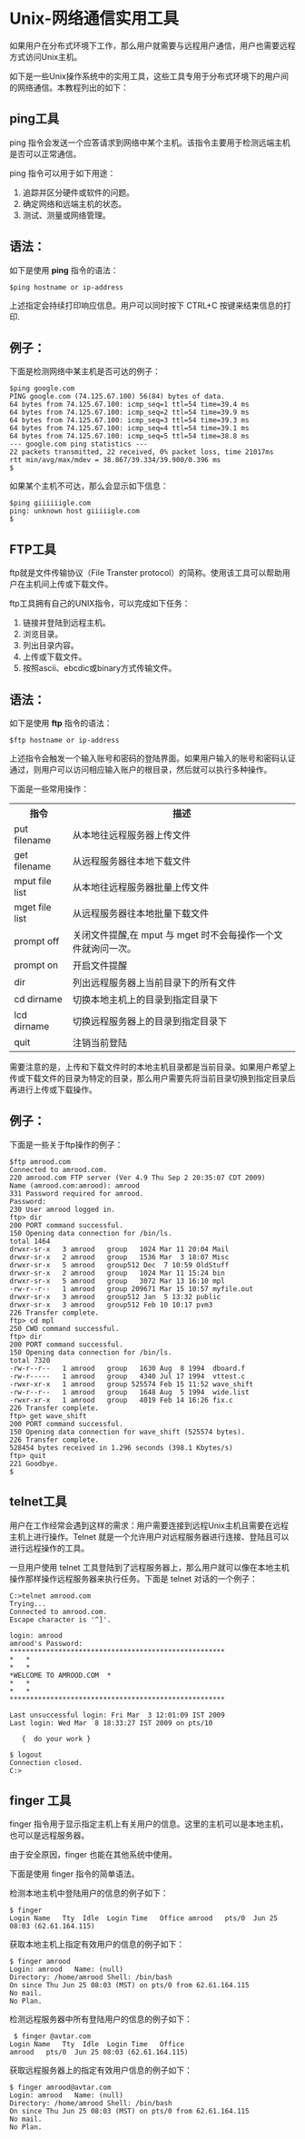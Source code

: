 # Unix-网络通信实用工具 #

如果用户在分布式环境下工作，那么用户就需要与远程用户通信，用户也需要远程方式访问Unix主机。   

如下是一些Unix操作系统中的实用工具，这些工具专用于分布式环境下的用户间的网络通信。本教程列出的如下：

## ping工具 ##

ping 指令会发送一个应答请求到网络中某个主机。该指令主要用于检测远端主机是否可以正常通信。  

ping 指令可以用于如下用途：   

1. 追踪并区分硬件或软件的问题。
1. 确定网络和远端主机的状态。
1. 测试、测量或网络管理。   

## 语法： ##

如下是使用 **ping** 指令的语法：   

    $ping hostname or ip-address


上述指定会持续打印响应信息。用户可以同时按下 CTRL+C 按键来结束信息的打印.

## 例子： ##

下面是检测网络中某主机是否可达的例子：

    $ping google.com
    PING google.com (74.125.67.100) 56(84) bytes of data.
    64 bytes from 74.125.67.100: icmp_seq=1 ttl=54 time=39.4 ms
    64 bytes from 74.125.67.100: icmp_seq=2 ttl=54 time=39.9 ms
    64 bytes from 74.125.67.100: icmp_seq=3 ttl=54 time=39.3 ms
    64 bytes from 74.125.67.100: icmp_seq=4 ttl=54 time=39.1 ms
    64 bytes from 74.125.67.100: icmp_seq=5 ttl=54 time=38.8 ms
    --- google.com ping statistics ---
    22 packets transmitted, 22 received, 0% packet loss, time 21017ms
    rtt min/avg/max/mdev = 38.867/39.334/39.900/0.396 ms
    $  


如果某个主机不可达，那么会显示如下信息：   

    $ping giiiiiigle.com
    ping: unknown host giiiiigle.com
    $  

## FTP工具 ##

ftp就是文件传输协议（File Transter protocol）的简称。使用该工具可以帮助用户在主机间上传或下载文件。

ftp工具拥有自己的UNIX指令，可以完成如下任务：

1. 链接并登陆到远程主机。
1. 浏览目录。
1. 列出目录内容。
1. 上传或下载文件。
1. 按照ascii、ebcdic或binary方式传输文件。

## 语法： ##

如下是使用 **ftp** 指令的语法：

    $ftp hostname or ip-address


上述指令会触发一个输入账号和密码的登陆界面。如果用户输入的账号和密码认证通过，则用户可以访问相应输入账户的根目录，然后就可以执行多种操作。

下面是一些常用操作：

<table>
<tbody>
<tr>
<th>指令</th>
<th>描述</th>

</tr>
<tr>
<td>put filename</td> <td> 从本地往远程服务器上传文件</td> 
</tr>

</tr>
<tr>
<td>get filename</td> <td>从远程服务器往本地下载文件</td> 
</tr>

</tr>
<tr>
<td>mput file list</td> <td>从本地往远程服务器批量上传文件</td> 
</tr>

</tr>
<tr>
<td>mget file list</td> <td>从远程服务器往本地批量下载文件</td> 
</tr>

</tr>
<tr>
<td>prompt off</td> <td>关闭文件提醒,在 mput 与 mget 时不会每操作一个文件就询问一次。</td> 
</tr>

</tr>
<tr>
<td>prompt on</td> <td>开启文件提醒</td> 
</tr>

</tr>
<tr>
<td>dir</td> <td>列出远程服务器上当前目录下的所有文件</td> 
</tr>


</tr>
<tr>
<td>cd dirname</td> <td>切换本地主机上的目录到指定目录下</td> 
</tr>

</tr>
<tr>
<td>lcd dirname</td> <td>切换远程服务器上的目录到指定目录下</td> 
</tr>

</tr>
<tr>
<td>quit</td> <td>注销当前登陆</td> 
</tr>

</tbody>
</table> 


需要注意的是，上传和下载文件时的本地主机目录都是当前目录。如果用户希望上传或下载文件的目录为特定的目录，那么用户需要先将当前目录切换到指定目录后再进行上传或下载操作。  


## 例子： ##

下面是一些关于ftp操作的例子：

    $ftp amrood.com
    Connected to amrood.com.
    220 amrood.com FTP server (Ver 4.9 Thu Sep 2 20:35:07 CDT 2009)
    Name (amrood.com:amrood): amrood
    331 Password required for amrood.
    Password:
    230 User amrood logged in.
    ftp> dir
    200 PORT command successful.
    150 Opening data connection for /bin/ls.
    total 1464
    drwxr-sr-x   3 amrood   group   1024 Mar 11 20:04 Mail
    drwxr-sr-x   2 amrood   group   1536 Mar  3 18:07 Misc
    drwxr-sr-x   5 amrood   group512 Dec  7 10:59 OldStuff
    drwxr-sr-x   2 amrood   group   1024 Mar 11 15:24 bin
    drwxr-sr-x   5 amrood   group   3072 Mar 13 16:10 mpl
    -rw-r--r--   1 amrood   group 209671 Mar 15 10:57 myfile.out
    drwxr-sr-x   3 amrood   group512 Jan  5 13:32 public
    drwxr-sr-x   3 amrood   group512 Feb 10 10:17 pvm3
    226 Transfer complete.
    ftp> cd mpl
    250 CWD command successful.
    ftp> dir
    200 PORT command successful.
    150 Opening data connection for /bin/ls.
    total 7320
    -rw-r--r--   1 amrood   group   1630 Aug  8 1994  dboard.f
    -rw-r-----   1 amrood   group   4340 Jul 17 1994  vttest.c
    -rwxr-xr-x   1 amrood   group 525574 Feb 15 11:52 wave_shift
    -rw-r--r--   1 amrood   group   1648 Aug  5 1994  wide.list
    -rwxr-xr-x   1 amrood   group   4019 Feb 14 16:26 fix.c
    226 Transfer complete.
    ftp> get wave_shift
    200 PORT command successful.
    150 Opening data connection for wave_shift (525574 bytes).
    226 Transfer complete.
    528454 bytes received in 1.296 seconds (398.1 Kbytes/s)
    ftp> quit
    221 Goodbye.
    $


## telnet工具 ##


用户在工作经常会遇到这样的需求：用户需要连接到远程Unix主机且需要在远程主机上进行操作。Telnet 就是一个允许用户对远程服务器进行连接、登陆且可以进行远程操作的工具。

一旦用户使用 telnet 工具登陆到了远程服务器上，那么用户就可以像在本地主机操作那样操作远程服务器来执行任务。下面是 telnet 对话的一个例子：

    C:>telnet amrood.com
    Trying...
    Connected to amrood.com.
    Escape character is '^]'.
    
    login: amrood
    amrood's Password: 
    *****************************************************
    *   *
    *   *
    *WELCOME TO AMROOD.COM  *
    *   *
    *   *
    *****************************************************
    
    Last unsuccessful login: Fri Mar  3 12:01:09 IST 2009
    Last login: Wed Mar  8 18:33:27 IST 2009 on pts/10
    
       {  do your work }
    
    $ logout
    Connection closed.
    C:>    



## finger 工具 ##


finger 指令用于显示指定主机上有关用户的信息。这里的主机可以是本地主机，也可以是远程服务器。   

由于安全原因，finger 也能在其他系统中使用。   

下面是使用 finger 指令的简单语法。

检测本地主机中登陆用户的信息的例子如下：

    $ finger
    Login Name   Tty  Idle  Login Time   Office amrood   pts/0  Jun 25 08:03 (62.61.164.115)   


获取本地主机上指定有效用户的信息的例子如下：

    $ finger amrood
    Login: amrood   Name: (null)
    Directory: /home/amrood Shell: /bin/bash
    On since Thu Jun 25 08:03 (MST) on pts/0 from 62.61.164.115
    No mail.
    No Plan.   


检测远程服务器中所有登陆用户的信息的例子如下：
    
     $ finger @avtar.com
    Login Name   Tty  Idle  Login Time   Office
    amrood   pts/0  Jun 25 08:03 (62.61.164.115)   



获取远程服务器上的指定有效用户信息的例子如下：   


    $ finger amrood@avtar.com
    Login: amrood   Name: (null)
    Directory: /home/amrood Shell: /bin/bash
    On since Thu Jun 25 08:03 (MST) on pts/0 from 62.61.164.115
    No mail.
    No Plan.

 